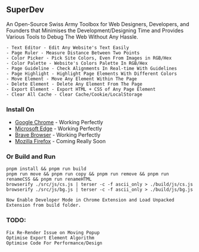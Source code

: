 ## SuperDev

An Open-Source Swiss Army Toolbox for Web Designers, Developers, and Founders that Minimises the Development/Designing Time and Provides Various Tools to Debug The Web Without Any Hassle.

```
- Text Editor - Edit Any Website's Text Easily   
- Page Ruler - Measure Distance Between Two Points   
- Color Picker - Pick Site Colors, Even From Images in RGB/Hex   
- Color Palette - Website's Colors Palette In RGB/Hex   
- Page Guideline - Check Alignments In Real-time With Guidelines    
- Page Highlight - Highlight Page Elements With Different Colors   
- Move Element - Move Any Element Within The Page   
- Delete Element - Delete Any Element From The Page   
- Export Element - Export HTML + CSS of Any Page Element   
- Clear All Cache - Clear Cache/Cookie/LocalStorage   
```

### Install On

* [Google Chrome](https://chrome.google.com/webstore/detail/superdev/jlkikimlceonbmfjieipbonnglnlchhl) - Working Perfectly
* [Microsoft Edge](https://chrome.google.com/webstore/detail/superdev/jlkikimlceonbmfjieipbonnglnlchhl) - Working Perfectly
* [Brave Browser](https://chrome.google.com/webstore/detail/superdev/jlkikimlceonbmfjieipbonnglnlchhl) - Working Perfectly
* [Mozilla Firefox]() - Coming Really Soon

### Or Build and Run

```
pnpm install && pnpm run build
pnpm run move && pnpm run copy && pnpm run remove && pnpm run renameCSS && pnpm run renameHTML
browserify ./src/js/cs.js | terser -c -f ascii_only > ./build/js/cs.js
browserify ./src/js/bg.js | terser -c -f ascii_only > ./build/js/bg.js
```

```
Now Enable Developer Mode in Chrome Extension and Load Unpacked Extension from build folder.
```

### TODO:

```
Fix Re-Render Issue on Moving Popup
Optimise Export Element Algorithm
Optimise Code For Performance/Design
```
